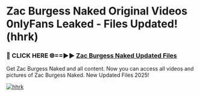 # Zac Burgess Naked Original Videos 0nlyFans Leaked - Files Updated! (hhrk)

<h3>🔴 CLICK HERE 🌐==►► <a href="https://tinyurl.com/yckcrads" rel="nofollow">Zac Burgess Naked Updated Files</a></h3>

Get Zac Burgess Naked and all content. Now you can access all videos and pictures of Zac Burgess Naked. New Updated Files 2025!

[![hhrk](https://i.imgur.com/hpKpOFt.gif)](https://tinyurl.com/yckcrads)
